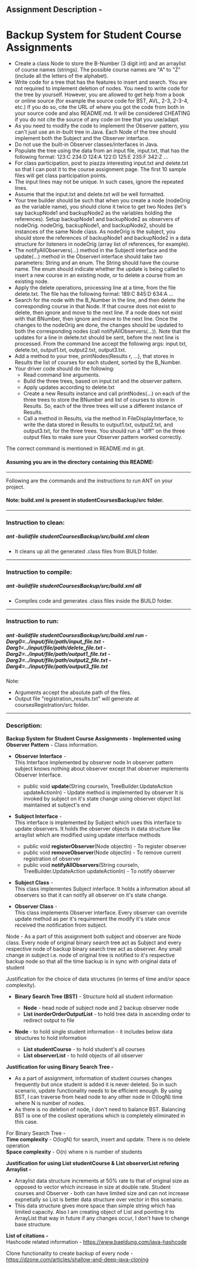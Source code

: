## Assignment Description - 
# Backup System for Student Course Assignments
* Create a class Node to store the B-Number (3 digit int) and an arraylist of course names (strings). The possible course names are "A" to "Z" (include all the letters of the alphabet).
* Write code for a tree that has the features to insert and search. You are not required to implement deletion of nodes. You need to write code for the tree by yourself. However, you are allowed to get help from a book or online source (for example the source code for BST, AVL, 2-3, 2-3-4, etc.) If you do so, cite the URL of where you got the code from both in your source code and also README.md. It will be considered CHEATING if you do not cite the source of any code on tree that you use/adapt.
* As you need to modify the code to implement the Observer pattern, you can't just use an in-built tree in Java. Each Node of the tree should implement both the Subject and the Observer interface.
* Do not use the built-in Observer classes/interfaces in Java.
* Populate the tree using the data from an input file, input.txt, that has the following format:
123:C
234:D
124:A
122:D
125:E
235:F
342:Z
...
* For class participation, post to piazza interesting input.txt and delete.txt so that I can post it to the course assignment page. The first 10 sample files will get class participation points.
* The input lines may not be unique. In such cases, ignore the repeated lines.
* Assume that the input.txt and delete.txt will be well formatted.
* Your tree builder should be such that when you create a node (nodeOrig as the variable name), you should clone it twice to get two Nodes (let's say backupNode1 and backupNode2 as the variables holding the references). Setup backupNode1 and backupNode2 as observers of nodeOrig. nodeOrig, backupNode1, and backupNode2, should be instances of the same Node class. As nodeOrig is the subject, you should store the references of backupNode1 and backupNode2 in a data structure for listeners in nodeOrig (array list of references, for example).
* The notifyAllObservers(...) method in the SubjectI interface and the update(...) method in the ObserverI interface should take two parameters: String and an enum. The String should have the course name. The enum should indicate whether the update is being called to insert a new course in an existing node, or to delete a course from an existing node.
* Apply the delete operations, processing line at a time, from the file delete.txt. The file has the following format:
189:C
845:D
634:A
...
* Search for the node with the B_Number in the line, and then delete the corresponding course in that Node. If that course does not exist to delete, then ignore and move to the next line. If a node does not exist with that BNumber, then ignore and move to the next line. Once the changes to the nodeOrig are done, the changes should be updated to both the corresponding nodes (call notifyAllObservers(...)). Note that the updates for a line in delete.txt should be sent, before the next line is processed. From the command line accept the following args: input.txt, delete.txt, output1.txt, output2.txt, output3.txt.
* Add a method to your tree, printNodes(Results r, ...), that stores in Results the list of courses for each student, sorted by the B_Number.
* Your driver code should do the following:
    * Read command line arguments.
    * Build the three trees, based on input.txt and the observer pattern.
    * Apply updates according to delete.txt
    * Create a new Results instance and call printNodes(...) on each of the three trees to store the BNumber and list of courses to store in Results. So, each of the three trees will use a different instance of Results.
    * Call a method in Results, via the method in FileDisplayInterface, to write the data stored in Results to output1.txt, output2.txt, and output3.txt, for the three trees. You should run a "diff" on the three output files to make sure your Observer pattern worked correctly.

The correct command is mentioned in README.md in git.
#### Assuming you are in the directory containing this README:
-----------------------------------------------------------------------
Following are the commands and the instructions to run ANT on your project.
#### Note: build.xml is present in studentCoursesBackup/src folder.
-----------------------------------------------------------------------
### Instruction to clean:
##### ant -buildfile studentCoursesBackup/src/build.xml clean
* It cleans up all the generated .class files from BUILD folder.
-----------------------------------------------------------------------
### Instruction to compile:
##### ant -buildfile studentCoursesBackup/src/build.xml all
* Compiles code and generates .class files inside the BUILD folder.
-----------------------------------------------------------------------
### Instruction to run:
##### ant -buildfile studentCoursesBackup/src/build.xml run -Darg0=../input/file/path/input_file.txt -Darg1=../input/file/path/delete_file.txt -Darg2=../input/file/path/output1_file.txt -Darg3=../input/file/path/output2_file.txt -Darg4=../input/file/path/output3_file.txt
Note:
* Arguments accept the absolute path of the files.
* Output file "registration_results.txt" will generate at coursesRegistration/src folder.
-----------------------------------------------------------------------
### Description:
**Backup System for Student Course Assignments - Implemented using Observer Pattern** - 
Class information. <br/>
* **Observer Interface** - <br/> This Interface implemented by observer node In observer pattern subject knows nothing about observer except that observer implements Observer Interface.
    * public void **update**(String courseIn, TreeBuilder.UpdateAction updateActionIn) - 
      Update method is implemented by observer It is invoked by subject on it's state change using observer object list maintained at subject's end

* **Subject Interface** - <br/> This interface is implemented by Subject which uses this interface to update observers. It holds the observer objects in data structure like arraylist which are modified using update interface methods  
    * public void **registerObserver**(Node objectIn) - To register observer 
    * public void **removeObserver**(Node objectIn) - To remove current registration of observer
    * public void **notifyAllObservers**(String courseIn, TreeBuilder.UpdateAction updateActionIn) - To notify observer
    
* **Subject Class** - <br/>
This class implementes Subject interface. It holds a information about all observers so that it can notify all observer on it's state change.

* **Observer Class** - <br/>
This class implements Observer interface. Every observer can override update method as per it's requirement the modify it's state once received the notification from subject. <br/>

Node - As a part of this assignment both subject and observer are Node class. Every node of original binary search tree act as Subject and every respective node of backup binary search tree act as observer. Any small change in subject i.e. node of original tree is notified to it's respective backup node so that all the time backup is in sync with original data of student <br/>


Justification for the choice of data structures (in terms of time and/or space complexity).<br/>
* **Binary Search Tree (BST)** - Structure hold all student information
    * **Node** - head node of subject node and 2 backup observer node
    * **List<String> inorderOrderOutputList** - to hold tree data in ascending order to redirect output to file
    
* **Node** - to hold single student information - it includes below data structures to hold information
    * **List<String> studentCourse** - to hold student's all courses
    * **List<Node> observerList** - to hold objects of all observer 

**Justification for using Binary Search Tree -** <br/>
* As a part of assignment, information of student courses changes frequently but once student is added it is never deleted. So in such scenario, update functionality needs to be efficient enough. By using BST, I can traverse from head node to any other node in O(logN) time where N is number of nodes.
* As there is no deletion of node, I don't need to balance BST. Balancing BST is one of the cosliest operations which is completely eliminated in this case.

For Binary Search Tree - <br/>
**Time complexity** - O(logN) for search, insert and update. There is no delete operation <br/>
**Space complexity** - O(n) where n is number of students<br/>

**Justification for using List<String> studentCourse & List<Node> observerList refering Arraylist -** <br/>
* Arraylist data structure increments at 50% rate to that of original size as opposed to vector which increase in size at double rate. Student courses and Observer - both can have limited size and can not increase expnetially so List is better data structure over vector in this scenario.
* This data structure gives more space than simple string which has limited capacity. Also I am creating object of List and pointing it to ArrayList that way in future if any changes occur, I don't have to change base structure.

**List of citations -** <br/>
Hashcode related information - 
https://www.baeldung.com/java-hashcode 

Clone functionality to create backup of every node - 
https://dzone.com/articles/shallow-and-deep-java-cloning

